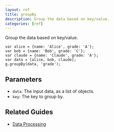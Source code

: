 ```yaml
---
layout: ref
title: groupBy
description: Group the data based on key/value.
categories: [ref]
---
```

Group the data based on key/value.

    var alice = {name: 'Alice', grade: 'A'};
    var bob = {name: 'Bob', grade: 'C'};
    var claude = {name: 'Claude', grade: 'A'};
    var data = [alice, bob, claude];
    g.groupBy(data, 'grade');

## Parameters
- `data`: The input data, as a list of objects.
- `key`: The key to group by.

## Related Guides
- [Data Processing](../guide/data.html)

